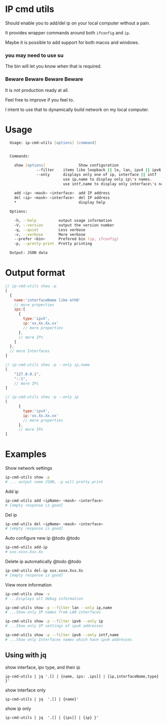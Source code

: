 # IP cmd utils

Should enable you to add/del ip on your local computer without a pain.

It provides wrapper commands around both ```ifconfig``` and ```ip```.

Maybe it is possible to add support for both macos and windows. 

### you may need to use su

The bin will let you know when that is required.


### Beware Beware Beware Beware

It is not production ready at all. 

Feel free to improve if you feel to. 

I intent to use that to dynamically build network on my local computer.


# Usage

```zsh
  Usage: ip-cmd-utils [options] [command]


  Commands:

    show [options]               Show configuration
              --filter    items like loopback || lo, lan, ipv4 || ipv6
              --only      displays only one of ip, interface || intf
                          use ip,name to display only ip\'s names.
                          use intf,name to display only interface\'s names.
              
    add <ip> <mask> <interface>  add IP address
    del <ip> <mask> <interface>  del IP address
    *                            display help

  Options:

    -h, --help          output usage information
    -V, --version       output the version number
    -q, --quiet         Less verbose
    -v, --verbose       More verbose
    --prefer <bin>      Prefered bin (ip, ifconfig)
    -p, --pretty-print  Pretty printing

  Output: JSON data

```


# Output format
```js
// ip-cmd-utils show -p
[
  {
    name:'interfaceName like eth0'
    // more properties
    ips:[
      {
        type:'ipvX',
        ip:'xx.Xx.Xx.xx'
        // more properties
      },
      // more IPs
    ]
  },
  // more Interfaces
]
```

```js
// ip-cmd-utils show -p --only ip,name
[
    "127.0.0.1",
    "::1",
    // more IPs
]
```

```js
// ip-cmd-utils show -p --only ip
[
      {
        type:'ipvX',
        ip:'xx.Xx.Xx.xx'
        // more properties
      },
      // more IPs
]
```


# Examples

Show network settings
```zsh
ip-cmd-utils show -p
# ... output some JSON, -p will pretty print
```

Add ip
```zsh
ip-cmd-utils add <ipName> <mask> <interface>
# [empty response is good]
```

Del ip
```zsh
ip-cmd-utils del <ipName> <mask> <interface>
# [empty response is good]
```

Auto configure new ip @todo @todo
```zsh
ip-cmd-utils add-ip
# xxx.xxxx.Xxx.Xx
```

Delete ip automatically @todo @todo
```zsh
ip-cmd-utils del-ip xxx.xxxx.Xxx.Xx
# [empty response is good]
```

View more information
```zsh
ip-cmd-utils show -v
# ...Displays all debug information
```

```zsh
ip-cmd-utils show -p --filter lan --only ip,name
# ...Show only IP names from LAN interfaces
```

```zsh
ip-cmd-utils show -p --filter ipv6 --only ip
# ...Show only IP settings of ipv6 addresses
```

```zsh
ip-cmd-utils show -p --filter ipv6 --only intf,name
# ...Show only Interfaces names which have ipv6 addresses
```



## Using with jq

show interface, ipv type, and their ip
```
ip-cmd-utils | jq '.[] | {name, ips: .ips[] | {ip,interfaceName,type} }'
```

show interface only
```
ip-cmd-utils | jq  '.[] | {name}'
```

show ip only
```
ip-cmd-utils | jq  '.[] | {ips[] | {ip} }'
```